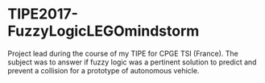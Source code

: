 # TIPE2017-FuzzyLogicLEGOmindstorm
Project lead during the course of my TIPE for CPGE TSI (France). The subject was to answer if fuzzy logic was a pertinent solution to predict and prevent a collision for a prototype of autonomous vehicle.
